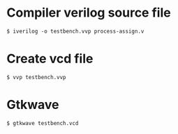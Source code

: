 # Compiler verilog source file
```
$ iverilog -o testbench.vvp process-assign.v
```

# Create vcd file
```
$ vvp testbench.vvp
```

# Gtkwave
```
$ gtkwave testbench.vcd
```